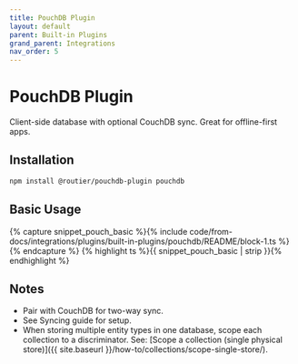 ```yaml
---
title: PouchDB Plugin
layout: default
parent: Built-in Plugins
grand_parent: Integrations
nav_order: 5
---
```


# PouchDB Plugin

Client-side database with optional CouchDB sync. Great for offline-first apps.

## Installation

```bash
npm install @routier/pouchdb-plugin pouchdb
```

## Basic Usage

{% capture snippet_pouch_basic %}{% include code/from-docs/integrations/plugins/built-in-plugins/pouchdb/README/block-1.ts %}{% endcapture %}
{% highlight ts %}{{ snippet_pouch_basic | strip }}{% endhighlight %}

## Notes

- Pair with CouchDB for two-way sync.
- See Syncing guide for setup.
- When storing multiple entity types in one database, scope each collection to a discriminator. See: [Scope a collection (single physical store)]({{ site.baseurl }}/how-to/collections/scope-single-store/).
